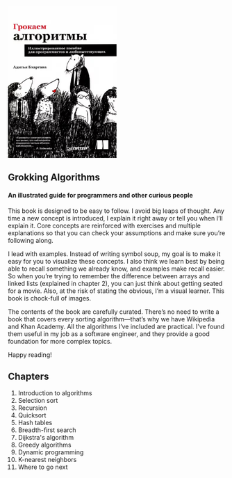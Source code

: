 <img src="https://github.com/dmitrymashkalo/GrokkingAlgorithms/blob/main/book_cover.jpg" alt="Book Cover" width="250" height="350">
<h2>Grokking Algorithms</h2>
<h4>An illustrated guide for programmers and other curious people</h4>
This book is designed to be easy to follow. I avoid big leaps of thought. Any time a new concept is introduced, I explain it right away or tell you when I’ll explain it. Core concepts are reinforced with exercises and multiple explanations so that you can check your assumptions and make sure you’re following along.

I lead with examples. Instead of writing symbol soup, my goal is to make it easy for you to visualize these concepts. I also think we learn best by being able to recall something we already know, and examples make recall easier. So when you’re trying to remember the difference between arrays and linked lists (explained in chapter 2), you can just think about getting seated for a movie. Also, at the risk of stating the obvious, I’m a visual learner. This book is chock-full of images.

The contents of the book are carefully curated. There’s no need to write a book that covers every sorting algorithm—that’s why we have Wikipedia and Khan Academy. All the algorithms I’ve included are practical. I’ve found them useful in my job as a software engineer, and they provide a good foundation for more complex topics.

Happy reading!

<h2>Chapters</h2>
<ol>
    <li>Introduction to algorithms</li>
    <li>Selection sort</li>
    <li>Recursion</li>
    <li>Quicksort</li>
    <li>Hash tables</li>
    <li>Breadth-first search</li>
    <li>Dijkstra's algorithm</li>
    <li>Greedy algorithms</li>
    <li>Dynamic programming</li>
    <li>K-nearest neighbors</li>
    <li>Where to go next</li>
</ol>
